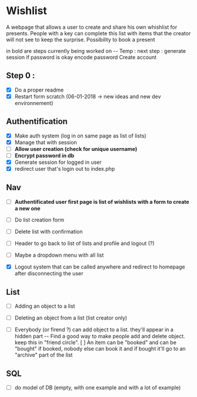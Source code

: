 # Wishlist

A webpage that allows a user to create and share his own whishlist for presents.
People with a key can complete this list with items that the creator will not see to keep the surprise.
Possibility to book a present

in bold are steps currently being worked on
-- Temp : 
next step : 
generate session if password is okay
encode password 
Create account

## Step 0 : 
- [X] Do a proper readme
- [X] Restart form scratch (06-01-2018 ->  new ideas and new dev environnement)

## Authentification
- [X] Make auth system (log in on same page as list of lists)
- [X] Manage that with session
- [ ] **Allow user creation (check for unique username)**
- [ ] **Encrypt password in db**
- [X] Generate session for logged in user
- [X] redirect user that's login out to index.php

## Nav
- [ ] **Authentificated user first page is list of wishlists with a form to create a new one**
- [ ] Do list creation form
- [ ] Delete list with confirmation
- [ ] Header to go back to list of lists and profile and logout (?)
- [ ] Maybe a dropdown menu with all list
- [X] Logout system that can be called anywhere and redirect to homepage after disconnecting the user


## List 
- [ ] Adding an object to a list
- [ ] Deleting an object from a list (list creator only)
- [ ] Everybody (or firend ?) can add object to a list. they'll appear in a hidden part
-- Find a good way to make people add and delete object. keep this in "friend circle". 
[ ] An item can be "booked" and can be "bought" if booked, nobody else can book it and if bought it'll go to an "archive" part of the list


## SQL 
- [ ] do model of DB (empty, with one example and with a lot of example)